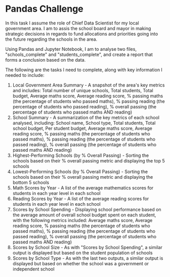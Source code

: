 # Pandas Challenge

In this task I assume the role of Chief Data Scientist for my local government area. I am to assis the school board and mayor in making strategic decisions in regards to fund allocations and priorities going into the future regarding the schools in the area.

Using Pandas and Jupyter Notebook, I am to analyse two files, "schools_complete" and "students_complete", and create a report that forms a conclusion based on the data.

The following are the tasks I need to complete, along with key information I needed to include:
1. Local Government Area Summary - A snapshot of the area's key metrics and includes: Total number of unique schools, Total students, Total budget, Average maths score, Average reading score, % passing maths (the percentage of students who passed maths), % passing reading (the percentage of students who passed reading), % overall passing (the percentage of students who passed maths AND reading)
2. School Summary - A summarization of the key metrics of each school analysed, including: School name, School type, Total students, Total school budget, Per student budget, Average maths score, Average reading score, % passing maths (the percentage of students who passed maths), % passing reading (the percentage of students who passed reading), % overall passing (the percentage of students who passed maths AND reading)
3. Highest-Performing Schools (by % Overall Passing) - Sorting the schools based on their % overall passing metric and displaying the top 5 schools
4. Lowest-Performing Schools (by % Overall Passing) - Sorting the schools based on their % overall passing metric and displaying the bottom 5 schools
5. Math Scores by Year - A list of the average mathematics scores for students in each year level in each school
6. Reading Scores by Year - A list of the average reading scores for students in each year level in each school
7. Scores by School Spending - Displaying school performance based on the average amount of overall school budget spent on each student, with the following metrics included: Average maths score, Average reading score, % passing maths (the percentage of students who passed maths), % passing reading (the percentage of students who passed reading), % overall passing (the percentage of students who passed maths AND reading)
8. Scores by School Size - As with "Scores by School Spending", a similar output is displayed but based on the student population of schools
9. Scores by School Type - As with the last two outputs, a similar output is displayed but based on whether the school was a government or independent school
